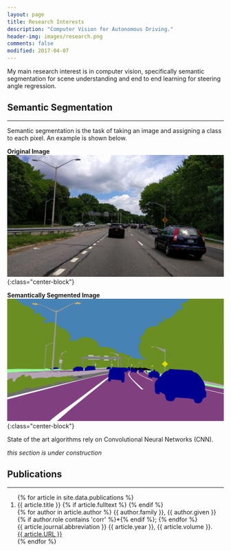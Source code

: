 ```yaml
---
layout: page
title: Research Interests
description: "Computer Vision for Autonomous Driving."
header-img: images/research.png
comments: false
modified: 2017-04-07
---
```


My main research interest is in computer vision, specifically semantic segmentation for scene understanding and end to end learning for steering angle regression.

## Semantic Segmentation
-----

Semantic segmentation is the task of taking an image and assigning a class to each pixel. An example is shown below.

**Original Image**
![Original Image][original]{:class="center-block"}

**Semantically Segmented Image**
![Segmented Image][segmented]{:class="center-block"}

State of the art algorithms rely on Convolutional Neural Networks (CNN).

*this section is under construction*

## Publications
-----

<div class='panel-pub'>
<ol>
{% for article in site.data.publications %}
    <li>
    <div class="title">
    <span class="title">{{ article.title }}</span>
    {% if article.fulltext %}
        <a title="fulltext" href="{{ site.url }}/downloads/journal/{{ article.fulltext }}"><i class="fa fa-file-pdf-o"></i></a>
    {% endif %}
    </div>
    <div class='author'>
    {% for author in article.author %}
        <span class='{{ author.role }}'>
        {{ author.family }}, {{ author.given }}{% if author.role contains 'corr' %}*{% endif %}; </span>
    {% endfor %}
    </div>
    <div class="pubinfo">
    <span class="source">{{ article.journal.abbreviation }} </span>
    <span class="year">{{ article.year }}, </span>
    <span class="volume">{{ article.volume }}. </span>
    </div>
    <div class="url">
        <a href="{{ article.URL }}">{{ article.URL }}</a>
    </div>
    </li>
{% endfor %}
</ol>
</div>

[original]: /images/research/input.jpg
[segmented]: /images/research/segmented.png
